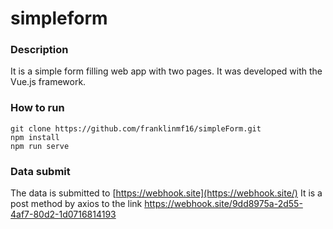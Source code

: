 # simpleform

### Description
It is a simple form filling web app with two pages. It was developed with the Vue.js framework. 


### How to run
```
git clone https://github.com/franklinmf16/simpleForm.git
npm install
npm run serve
```

### Data submit
The data is submitted to  [https://webhook.site](https://webhook.site/) 
It is a post method by axios to the link https://webhook.site/9dd8975a-2d55-4af7-80d2-1d0716814193
